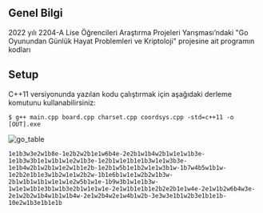 ## Genel Bilgi
2022 yılı 2204-A Lise Öğrencileri Araştırma Projeleri Yarışması’ndaki "Go Oyunundan Günlük Hayat Problemleri ve Kriptoloji" projesine ait programın kodları
	
## Setup
C++11 versiyonunda yazılan kodu çalıştırmak için aşağıdaki derleme komutunu kullanabilirsiniz:
```
$ g++ main.cpp board.cpp charset.cpp coordsys.cpp -std=c++11 -o [OUT].exe
```


![go_table](https://user-images.githubusercontent.com/70114068/153755953-2c8d4ad1-2a53-4c85-a7d2-94ccdc25d22a.png)
```
1e1b3w3e2w1b8e-1e2b2w2b1e1w6b4e-2e2b1w1b4w2b1w1e1w1b3e-1e1b3w3b1e1w1b1w1e2w1b3e-1e2b1w1e1b1e1b3w1e1w3b3e-1e1b4w2b1w2b1w1e2w1b1e2b-1e2b1w5b1e1b2w1e1w3b1w-1b7w4b5w1b1w-1e2b2e1b1e3w1b2w1e1w2b2w-1b1e6b1w1e1w2b2w1b3w-2b1w1b1w1b1w1e1w1e2w5b1w1e-1b9w3b1w1e1b3w-1w1e1w1b1e3b1w1b3e2b1w1e1w1e-2e1w1b1e1b1e2b2e2b1e1w4e-2e1w1b2w6b4w3e-2e1w2b2w1b4w1b1w1b4w-2e1w2b4w2e1w4b1w2b-3e3w3e1b1w2b3e1b1e1b-10e2w1b3e1b1e1b
```
